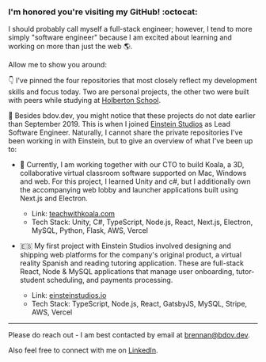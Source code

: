 ### I'm honored you're visiting my GitHub! :octocat:

I should probably call myself a full-stack engineer; however, I tend to more simply "software engineer" because I am excited about learning and working on more than just the web 🌎.

Allow me to show you around:

👇 I've pinned the four repositories that most closely reflect my development skills and focus today. Two are personal projects, the other two were built with peers while studying at [Holberton School](https://holbertonschool.com).

🧐 Besides bdov.dev, you might notice that these projects do not date earlier than September 2019. This is when I joined [Einstein Studios](https://www.linkedin.com/company/einstein-studios/) as Lead Software Engineer. Naturally, I cannot share the private repositories I've been working in with Einstein, but to give an overview of what I've been up to:

- 🐨 Currently, I am working together with our CTO to build Koala, a 3D, collaborative virtual classroom software supported on Mac, Windows and web. For this project, I learned Unity and c#, but I additionally own the accompanying web lobby and launcher applications built using Next.js and Electron.
  - Link: [teachwithkoala.com](https://teachwithkoala.com)
  - Tech Stack: Unity, C#, TypeScript, Node.js, React, Next.js, Electron, MySQL, Python, Flask, AWS, Vercel
  
- 🇪🇸 My first project with Einstein Studios involved designing and shipping web platforms for the company's original product, a virtual reality Spanish and reading tutoring application. These are full-stack React, Node & MySQL applications that manage user onboarding, tutor-student scheduling, and payments processing.
  - Link: [einsteinstudios.io](https://einsteinstudios.io)
  - Tech Stack: TypeScript, Node.js, React, GatsbyJS, MySQL, Stripe, AWS, Vercel
  
---

Please do reach out - I am best contacted by email at [brennan@bdov.dev](mailto:brennan@bdov.dev).

Also feel free to connect with me on [LinkedIn](https://www.linkedin.com/in/bdbaraban/).
